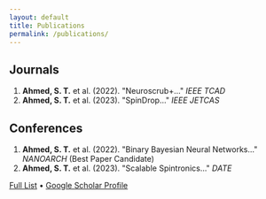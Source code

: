 ```yaml
---
layout: default
title: Publications
permalink: /publications/
---
```


## Journals
1. **Ahmed, S. T.** et al. (2022). "Neuroscrub+..." *IEEE TCAD*  
2. **Ahmed, S. T.** et al. (2023). "SpinDrop..." *IEEE JETCAS*  

## Conferences
1. **Ahmed, S. T.** et al. (2022). "Binary Bayesian Neural Networks..." *NANOARCH* (Best Paper Candidate)  
2. **Ahmed, S. T.** et al. (2023). "Scalable Spintronics..." *DATE*  

[Full List](#) • [Google Scholar Profile](#)
